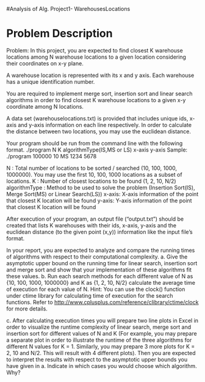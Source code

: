 #Analysis of Alg. Project1- WarehousesLocations
<h1>Problem Description </h1>

Problem: In this project, you are expected to find closest K warehouse locations among N warehouse locations to a given location considering their coordinates on x-y plane. 
 
A warehouse location is represented with its x and y axis. Each warehouse has a unique identification number. 
 
You are required to implement merge sort, insertion sort and linear search algorithms in order to find closest K warehouse locations to a given x-y coordinate among N locations. 
 
A data set (warehouselocations.txt) is provided that includes unique ids, x-axis and y-axis information on each line respectively. In order to calculate the distance between two locations, you may use the euclidean distance. 
 
Your program should be run from the command line with the following format. ./program N K algorithmType(IS,MS or LS) x-axis y-axis Sample: ./program 100000 10 MS 1234 5678 
 
N : Total number of locations to be sorted / searched (10, 100, 1000, 1000000). You may use the first 10, 100, 1000 locations as a subset of locations. K : Number of closest locations to be found (1, 2, 10, N/2) algorithmType : Method to be used to solve the problem (Insertion Sort(IS), Merge Sort(MS) or Linear Search(LS)) x-axis: X-axis information of the point that closest K location will be found y-axis: Y-axis information of the point that closest K location will be found 
 
After execution of your program, an output file (“output.txt”) should be created that lists K warehouses with their ids, x-axis, y-axis and the euclidean distance (to the given point (x,y)) information like the input file’s format. 
 
In your report, you are expected to analyze and compare the running times of algorithms with respect to their computational complexity.   a. Give the asymptotic upper bound on the running time for linear search, insertion sort and merge sort and show that your implementation of these algorithms fit these values.   b. Run each search methods for each different value of N as {10, 100, 1000, 1000000} and K as {1, 2, 10, N/2} calculate the average time of execution for each value of N.  Hint: You can use the clock() function under ctime library for calculating time of execution for the search functions. Refer to http://www.cplusplus.com/reference/clibrary/ctime/clock for more details.  
 
 c. After calculating execution times you will prepare two line plots in Excel in order to visualize the runtime complexity of linear search, merge sort and insertion sort for different values of N and K (For example, you may prepare a separate plot in order to illustrate the runtime of the three algorithms for different N values for K = 1. Similarly, you may prepare 3 more plots for K = 2, 10 and N/2. This will result with 4 different plots). Then you are expected to interpret the results with respect to the asymptotic upper bounds you have given in a. Indicate in which cases you would choose which algorithm. Why? 
